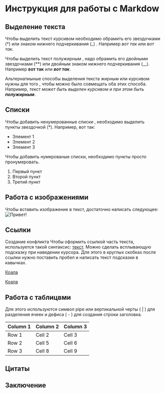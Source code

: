 # Инструкция для работы с Markdow

## Выделение текста

Чтобы выделить текст курсивом необходимо обрамить его звездочками (*)  или знаком нижнего подчеркивания (_) . Например *вот так* или _вот так_.

Чтобы выделить текст полужирным , надо обрамить его двойными звездочками (**) или двойным знаком нижнего подчеркивания (__). Например **вот так** или ___вот так___.

Альтернатиыные способы выделения текста жирным или курсивом нужны для того , чтобы можно было совмещать оба этих способа. Например, _текст может быть выделен курсивом и при этом быть **полужирным**_.


## Списки

Чтобы добавить ненумерованные списки , необходимо выделить пункты звездочкой (*).
Например, вот так: 
* Элемент 1
* Элемент 2
* Элемент 3

Чтобы добавить нумерованые списки, необходимо пункты просто пронумеровать.

1. Первый пункт
2. Второй пункт 
3. Третий пункт

## Работа с изображениями

Чтобы вставить изображение в текст, достаточно написать следующее:
![Привет!](gettyimages.jpg)

## Ссылки

Создание конфликта
Чтобы оформить ссылкой часть текста, используется такой синтаксис: [текст](ссылка). Можно сделать всплывающую подсказку при наведении курсора. Для этого в круглых скобках после ссылки нужно поставить пробел и написать текст подсказки в кавычках.

[Коала](https://ru.wikipedia.org/wiki/%D0%9A%D0%BE%D0%B0%D0%BB%D0%B0)

[Коала](https://ru.wikipedia.org/wiki/%D0%9A%D0%BE%D0%B0%D0%BB%D0%B0 "Коала")

## Работа с таблицвми

Для этого используются символ pipe или вертикальной черты ( | ) для разделения ячеек и дефиса ( - ) для создания строки заголовка.

| Column 1 | Column 2 | Column 3 |
|----------|----------|----------|
| Row 1    | Cell 2   | Cell 3   |
| Row 2    | Cell 5   | Cell 6   |
| Row 3    | Cell 8   | Cell 9   |


## Цитаты

## Заключение